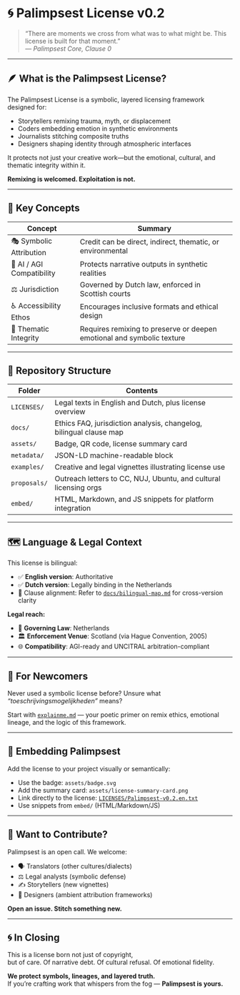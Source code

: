 # 🌀 Palimpsest License v0.2

> “There are moments we cross from what was to what might be. This license is built for that moment.”  
> — *Palimpsest Core, Clause 0*

---

## 🪶 What is the Palimpsest License?

The Palimpsest License is a symbolic, layered licensing framework designed for:

- Storytellers remixing trauma, myth, or displacement  
- Coders embedding emotion in synthetic environments  
- Journalists stitching composite truths  
- Designers shaping identity through atmospheric interfaces

It protects not just your creative work—but the emotional, cultural, and thematic integrity within it.

**Remixing is welcomed. Exploitation is not.**

---

## 🔑 Key Concepts

| Concept                | Summary                                                                 |
|------------------------|------------------------------------------------------------------------|
| 🎭 Symbolic Attribution | Credit can be direct, indirect, thematic, or environmental              |
| 🧠 AI / AGI Compatibility | Protects narrative outputs in synthetic realities                     |
| ⚖️ Jurisdiction         | Governed by Dutch law, enforced in Scottish courts                      |
| ♿ Accessibility Ethos  | Encourages inclusive formats and ethical design                         |
| 🔄 Thematic Integrity   | Requires remixing to preserve or deepen emotional and symbolic texture |

---

## 📁 Repository Structure

| Folder       | Contents                                                                 |
|--------------|--------------------------------------------------------------------------|
| `LICENSES/`  | Legal texts in English and Dutch, plus license overview                  |
| `docs/`      | Ethics FAQ, jurisdiction analysis, changelog, bilingual clause map       |
| `assets/`    | Badge, QR code, license summary card                                     |
| `metadata/`  | JSON-LD machine-readable block                                           |
| `examples/`  | Creative and legal vignettes illustrating license use                    |
| `proposals/` | Outreach letters to CC, NUJ, Ubuntu, and cultural licensing orgs         |
| `embed/`     | HTML, Markdown, and JS snippets for platform integration                 |

---

## 🗺️ Language & Legal Context

This license is bilingual:

- ✅ **English version**: Authoritative  
- ✅ **Dutch version**: Legally binding in the Netherlands  
- 📑 Clause alignment: Refer to [`docs/bilingual-map.md`](docs/bilingual-map.md) for cross-version clarity

**Legal reach:**

- 🧭 **Governing Law**: Netherlands  
- 🏛 **Enforcement Venue**: Scotland (via Hague Convention, 2005)  
- 🌐 **Compatibility**: AGI-ready and UNCITRAL arbitration-compliant  

---

## 📖 For Newcomers

Never used a symbolic license before? Unsure what _“toeschrijvingsmogelijkheden”_ means?

Start with [`explainme.md`](explainme.md) — your poetic primer on remix ethics, emotional lineage, and the logic of this framework.

---

## 🧬 Embedding Palimpsest

Add the license to your project visually or semantically:

- Use the badge: `assets/badge.svg`  
- Add the summary card: `assets/license-summary-card.png`  
- Link directly to the license: [`LICENSES/Palimpsest-v0.2.en.txt`](LICENSES/Palimpsest-v0.2.en.txt)  
- Use snippets from `embed/` (HTML/Markdown/JS)

---

## 💌 Want to Contribute?

Palimpsest is an open call. We welcome:

- 🗣️ Translators (other cultures/dialects)  
- ⚖️ Legal analysts (symbolic defense)  
- ✍️ Storytellers (new vignettes)  
- 🎨 Designers (ambient attribution frameworks)

**Open an issue. Stitch something new.**

---

## 🌀 In Closing

This is a license born not just of copyright,  
but of care. Of narrative debt. Of cultural refusal. Of emotional fidelity.

**We protect symbols, lineages, and layered truth.**  
If you’re crafting work that whispers from the fog — **Palimpsest is yours.**
